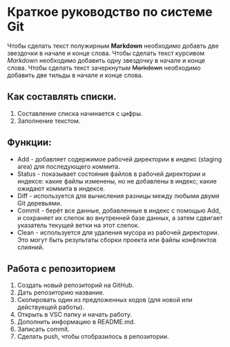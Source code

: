 ﻿# Краткое руководство по системе Git
Чтобы сделать текст полужирным **Markdown** необходимо добавть две звездочки в начале и конце слова.
Чтобы сделать текст курсивом *Markdown* необходимо добавить одну звездочку в начале и конце слова.
Чтобы сделать текст зачеркнутым ~~Markdown~~ необходимо добавить две тильды в начале и конце слова.
## Как составлять списки.
1. Составление списка начинается с цифры.
2. Заполнение текстом.
## Функции:
* Add - добавляет содержимое рабочей директории в индекс (staging area) для последующего коммита.
* Status - показывает состояния файлов в рабочей директории и индексе: какие файлы изменены, но не добавлены в индекс; какие ожидают коммита в индексе.
* Diff - используется для вычисления разницы между любыми двумя Git деревьями.
* Commit - берёт все данные, добавленные в индекс с помощью Add, и сохраняет их слепок во внутренней базе данных, а затем сдвигает указатель текущей ветки на этот слепок.
* Clean  - используется для удаления мусора из рабочей директории. Это могут быть результаты сборки проекта или файлы конфликтов слияний.
## Работа с репозиторием
1. Создать новый репозиторий на GitHub.
2. Дать репозиторию название.
3. Скопировать один из предложенных кодов (для новой или действуещей работы).
4. Открыть в VSC папку и начать работу.
5. Дополнить информацию в README.md.
6. Записать commit.
7. Сделать push, чтобы отобразилось в репозитории.
